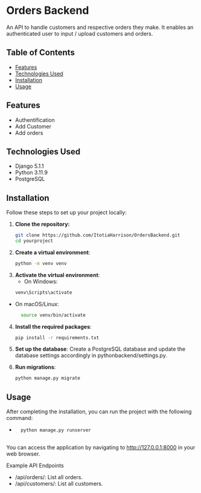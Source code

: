 # Orders Backend

An API to handle customers and respective orders they make. It enables an authenticated user to input / upload customers and orders.

## Table of Contents

- [Features](#features)
- [Technologies Used](#technologies-used)
- [Installation](#installation)
- [Usage](#usage)

## Features

- Authentification
- Add Customer
- Add orders

## Technologies Used

- Django 5.1.1
- Python 3.11.9
- PostgreSQL

## Installation

Follow these steps to set up your project locally:

1. **Clone the repository:**
   ```bash
   git clone https://github.com/ItotiaHarrison/OrdersBackend.git
   cd yourproject

2. **Create a virtual environment**:
    ```bash
    python -m venv venv
    
3. **Activate the virtual environment**:
   - On Windows:
    ```bash
    venv\Scripts\activate
    
  - On macOS/Linux:
    ```bash
      source venv/bin/activate

4. **Install the required packages**:
    ```bash
    pip install -r requirements.txt
    
5. **Set up the database**:
    Create a PostgreSQL database and update the database settings accordingly in pythonbackend/settings.py.
   
6. **Run migrations**:
    ```bash
    python manage.py migrate
    
## Usage

After completing the installation, you can run the project with the following command:
  -   ```bash
        python manage.py runserver
    
You can access the application by navigating to http://127.0.0.1:8000 in your web browser.

Example API Endpoints
- /api/orders/: List all orders.
- /api/customers/: List all customers.
